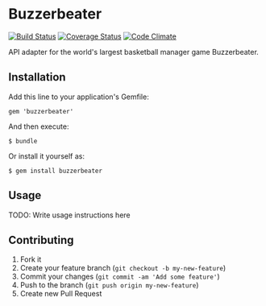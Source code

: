 # Buzzerbeater

[![Build Status](https://travis-ci.org/lawitschka/buzzerbeater.png?branch=master)](https://travis-ci.org/lawitschka/buzzerbeater)
[![Coverage Status](https://coveralls.io/repos/lawitschka/buzzerbeater/badge.png?branch=master)](https://coveralls.io/r/lawitschka/buzzerbeater?branch=master)
[![Code Climate](https://codeclimate.com/github/lawitschka/buzzerbeater.png)](https://codeclimate.com/github/lawitschka/buzzerbeater)

API adapter for the world's largest basketball manager game Buzzerbeater.

## Installation

Add this line to your application's Gemfile:

    gem 'buzzerbeater'

And then execute:

    $ bundle

Or install it yourself as:

    $ gem install buzzerbeater

## Usage

TODO: Write usage instructions here

## Contributing

1. Fork it
2. Create your feature branch (`git checkout -b my-new-feature`)
3. Commit your changes (`git commit -am 'Add some feature'`)
4. Push to the branch (`git push origin my-new-feature`)
5. Create new Pull Request
